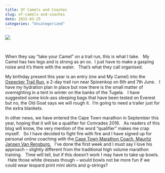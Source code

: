 ```yaml
---
title: Of Camels and Coaches
slug: of-camels-and-coaches
date: 2015-03-25
categories: "Uncategorized"
---
```


<p><img src="http://res.cloudinary.com/dy6grlu8z/image/upload/v1558842085/l07weo3jady9mirywmgm.jpg"/></p>
<p> </p>
<p>When they say “take your Camel” on a trail run, this is what I take.   My Camel has two legs and is strong as an ox.  I just have to make a gasping noise and it’s there with the water.   That’s what they call organised.</p>
<p>My birthday present this year is an entry (me and My Camel) into the <a title="Read about the trail here" href="http://www.theoxpecker.co.za/about/">Oxpecker Trail Run</a>, a 2-day trail run near Spioenkop on 6th and 7th June.   I have my hydration plan in place but now there is the small matter of overnighting in a tent in winter on the banks of the Tugela.   I have suggested some kick-ass sleeping bags that have been tested on Everest but no, the Old Goat says we will rough it.  I’m going to need a trailer just for the extra blankets.</p>
<p>In other news, we have entered the Cape Town marathon in September this year, hoping that it will be a qualifier for Comrades 2016.   As readers of this blog will know, the very mention of the word “qualifier” makes me crap myself.   So I have decided to fight fire with fire and I have signed up for personal online coaching with the<a title="Cape Town Marathon training plans" href="http://www.capetownmarathon.com/information/training-tips/"> Cape Town Marathon Coach, Mauritz Jansen Van Rensburg.</a>   I’ve done the first week and I must say I love his approach – slightly different from the traditional high volume marathon training.   Time will tell, but if this doesn’t work I may have to take up bowls.   Hate those white dresses though – would bowls not be more fun if we could wear leopard print mini skirts and g-strings?</p>
<p> </p>
<p> </p>







